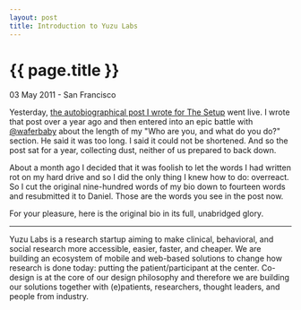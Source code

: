 ```yaml
---
layout: post
title: Introduction to Yuzu Labs
---
```


{{ page.title }}
================

<p class="meta">03 May 2011 - San Francisco</p>

Yesterday, [the autobiographical post I wrote for The
Setup](http://tom.preston-werner.usesthis.com/) went live. I wrote that post
over a year ago and then entered into an epic battle with
[@waferbaby](http://twitter.com/#!/waferbaby) about the length of my "Who are
you, and what do you do?" section. He said it was too long. I said it could
not be shortened. And so the post sat for a year, collecting dust, neither of
us prepared to back down.

About a month ago I decided that it was foolish to let the words I had written rot on my hard drive and so I did the only thing I knew how to do: overreact. So I cut the original nine-hundred words of my bio down to fourteen words and resubmitted it to Daniel. Those are the words you see in the post now.

For your pleasure, here is the original bio in its full, unabridged glory.

<hr />

Yuzu Labs is a research startup aiming to make clinical, behavioral, and social research more accessible, easier, faster, and cheaper. We are building an ecosystem of mobile and web-based solutions to change how research is done today: putting the patient/participant at the center. Co-design is at the core of our design philosophy and therefore we are building our solutions together with (e)patients, researchers, thought leaders, and people from industry.